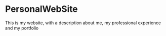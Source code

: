 # PersonalWebSite
This is my website, with a description about me, my professional experience and my portfolio
